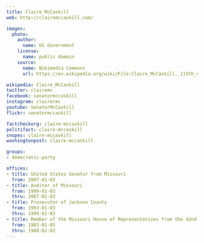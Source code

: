 ```yaml
---
title: Claire McCaskill
web: http://clairemccaskill.com/

images:
  photo:
    author:
      name: US Government
    license:
      name: public domain
    source:
      name: Wikimedia Commons
      url: https://en.wikipedia.org/wiki/File:Claire_McCaskill,_113th_official_photo.jpg

wikipedia: Claire_McCaskill
twitter: clairemc
facebook: senatormccaskill
instagram: clairecmc
youtube: SenatorMcCaskill
flickr: senatormccaskill

factcheckorg: claire-mccaskill
politifact: claire-mccaskill
snopes: claire-mccaskill
washingtonpost: claire-mccaskill

groups:
- democratic-party

offices:
- title: United States Senator from Missouri
  from: 2007-01-03
- title: Auditor of Missouri
  from: 1999-01-03
  thru: 2007-01-03
- title: Prosecutor of Jackson County
  from: 1993-01-03
  thru: 1999-01-03
- title: Member of the Missouri House of Representatives from the 42nd district
  from: 1983-01-05
  thru: 1988-02-02
---
```

